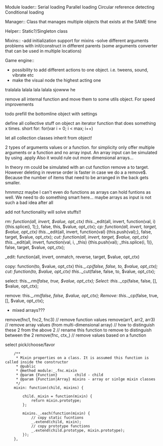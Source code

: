 Module loader::
Serial loading
Parallel loading
Circular reference detecting
Conditional loading

Manager::
Class that manages multiple objects that exists at the SAME time

Helper::
Static?/Singleton class

Mixins::
-add initialization support for mixins
-solve different arguments problems with init/construct in different parents (some arguments converter that can be used in multiple locations)


Game engine::
- possibility to add different actions to one object. i.e. tweens, sound, vibrate etc
- make the visual node the highest acting one




tralalala lalala lala
lalala
sjowww he















remove all internal function and move them to some utils object. For speed improvements

todo prefill the bottomline object with settings

define all collective stuff on object
an iterator function that does something x times. short for: for(var i = 0; i < max; i++)

let all collection classes inherit from object!

2 types of arguments values or a function. for simplicity only offer multiple arguments or a function and no array input. An array input can be simulated by using .apply
Also it would rule out more dimensional arrays...

In theory rm could be simulated with an cut function remove a to target. However deleting in reverse order is faster in case we do a a remove$.
Because the number of items that need to be arranged in the back gets smaller.

hmmmzz maybe I can't even do functions as arrays can hold funtions as well. We need to do something smart here... maybe arrays as input is not such a bad idea after all

add not functionality will solve stuffs!!

_rm: function(all, invert, $value, opt_ctx)            this._._edit(all, invert, function(val, i) {this.splice(i, 1);}, false, this, $value, opt_ctx);
_cp:  function(all, invert, target, $value, opt_ctx)   this._._edit(all, invert, function(val) {this.push(val);}, false, target, $value, opt_ctx);
_cut: function(all, invert, target, $value, opt_ctx)   this._._edit(all, invert, function(val, i, _this) {this.push(val); _this.splice(i, 1)}, false, target, $value, opt_ctx);

_edit: function(all, invert, onmatch, reverse, target, $value, opt_ctx)

copy: function(to, $value, opt_ctx) this._._cp(false, false, to, $value, opt_ctx);
cut:  function(to, $value, opt_ctx) this._._cut(false, false, to, $value, opt_ctx);

select:  this._._rm(false, true, $value, opt_ctx);
Select: this._._cp(false, false, [], $value, opt_ctx);

remove:  this._._rm(false, false, $value, opt_ctx);
Remove: this._._cp(false, true, [], $value, opt_ctx);

- mixed arrays???

remove(fnc1, fnc2, fnc3)  // remove function values
remove(arr1, arr2, arr3)  // remove array values (from multi-dimensional array)
// how to distinguish these 2 from the above 2
// rename this function to remove to distinguish between the 2
remove(fnc, ctx_)         // remove values based on a function

select
pick/choose/favor

        /**
         * Mixin properties on a class. It is assumed this function is called inside the constructor
         * @public
         * @method module:_.fnc.mixin
         * @param {Function}        child - child
         * @param {Function|Array} mixins - array or sinlge mixin classes
         */
        mixin: function(child, mixins) {

            child._mixin = function(mixin) {
                return mixin.prototype;
            };

            mixins._.each(function(mixin) {
                // copy static fucntions
                _.extend(child, mixin);
                // copy prototype functions
                _.extend(child.prototype, mixin.prototype);
            });
        },